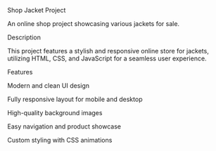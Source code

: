 Shop Jacket Project

An online shop project showcasing various jackets for sale.

Description

This project features a stylish and responsive online store for jackets, utilizing HTML, CSS, and JavaScript for a seamless user experience.

Features

Modern and clean UI design

Fully responsive layout for mobile and desktop

High-quality background images

Easy navigation and product showcase

Custom styling with CSS animations

